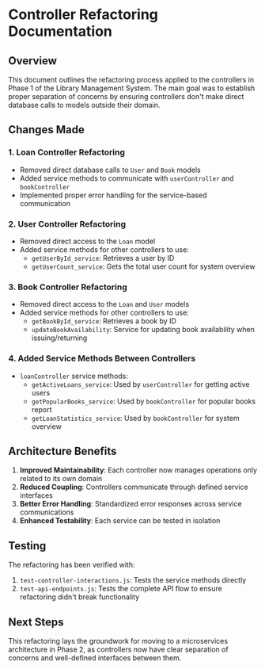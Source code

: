 # Controller Refactoring Documentation

## Overview

This document outlines the refactoring process applied to the controllers in Phase 1 of the Library Management System. The main goal was to establish proper separation of concerns by ensuring controllers don't make direct database calls to models outside their domain.

## Changes Made

### 1. Loan Controller Refactoring

- Removed direct database calls to `User` and `Book` models
- Added service methods to communicate with `userController` and `bookController`
- Implemented proper error handling for the service-based communication

### 2. User Controller Refactoring

- Removed direct access to the `Loan` model
- Added service methods for other controllers to use:
  - `getUserById_service`: Retrieves a user by ID
  - `getUserCount_service`: Gets the total user count for system overview

### 3. Book Controller Refactoring

- Removed direct access to the `Loan` and `User` models
- Added service methods for other controllers to use:
  - `getBookById_service`: Retrieves a book by ID
  - `updateBookAvailability`: Service for updating book availability when issuing/returning

### 4. Added Service Methods Between Controllers

- `loanController` service methods:
  - `getActiveLoans_service`: Used by `userController` for getting active users
  - `getPopularBooks_service`: Used by `bookController` for popular books report
  - `getLoanStatistics_service`: Used by `bookController` for system overview

## Architecture Benefits

1. **Improved Maintainability**: Each controller now manages operations only related to its own domain
2. **Reduced Coupling**: Controllers communicate through defined service interfaces
3. **Better Error Handling**: Standardized error responses across service communications
4. **Enhanced Testability**: Each service can be tested in isolation

## Testing

The refactoring has been verified with:
1. `test-controller-interactions.js`: Tests the service methods directly
2. `test-api-endpoints.js`: Tests the complete API flow to ensure refactoring didn't break functionality

## Next Steps

This refactoring lays the groundwork for moving to a microservices architecture in Phase 2, as controllers now have clear separation of concerns and well-defined interfaces between them.
